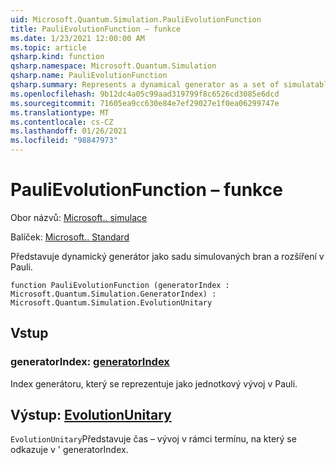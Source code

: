 ```yaml
---
uid: Microsoft.Quantum.Simulation.PauliEvolutionFunction
title: PauliEvolutionFunction – funkce
ms.date: 1/23/2021 12:00:00 AM
ms.topic: article
qsharp.kind: function
qsharp.namespace: Microsoft.Quantum.Simulation
qsharp.name: PauliEvolutionFunction
qsharp.summary: Represents a dynamical generator as a set of simulatable gates and an expansion in the Pauli basis.
ms.openlocfilehash: 9b12dc4a05c99aad319799f8c6526cd3085e6dcd
ms.sourcegitcommit: 71605ea9cc630e84e7ef29027e1f0ea06299747e
ms.translationtype: MT
ms.contentlocale: cs-CZ
ms.lasthandoff: 01/26/2021
ms.locfileid: "98847973"
---
```

# <a name="paulievolutionfunction-function"></a>PauliEvolutionFunction – funkce

Obor názvů: [Microsoft.. simulace](xref:Microsoft.Quantum.Simulation)

Balíček: [Microsoft.. Standard](https://nuget.org/packages/Microsoft.Quantum.Standard)


Představuje dynamický generátor jako sadu simulovaných bran a rozšíření v Pauli.

```qsharp
function PauliEvolutionFunction (generatorIndex : Microsoft.Quantum.Simulation.GeneratorIndex) : Microsoft.Quantum.Simulation.EvolutionUnitary
```


## <a name="input"></a>Vstup

### <a name="generatorindex--generatorindex"></a>generatorIndex: [generatorIndex](xref:Microsoft.Quantum.Simulation.GeneratorIndex)

Index generátoru, který se reprezentuje jako jednotkový vývoj v Pauli.



## <a name="output--evolutionunitary"></a>Výstup: [EvolutionUnitary](xref:Microsoft.Quantum.Simulation.EvolutionUnitary)

`EvolutionUnitary`Představuje čas – vývoj v rámci termínu, na který se odkazuje v ' generatorIndex.